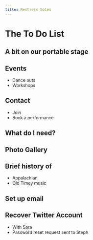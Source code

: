 ```yaml
---
title: Restless Soles
---
```

# The To Do List

## A bit on our portable stage

## Events
* Dance outs
* Workshops

## Contact
* Join
* Book a performance

## What do I need?

## Photo Gallery

## Brief history of
* Appalachian
* Old Timey music

## Set up email

## Recover Twitter Account
* With Sara
* Password reset request sent to Steph
